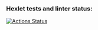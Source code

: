 ### Hexlet tests and linter status:
[![Actions Status](https://github.com/fedot-off/layout-designer-project-58/workflows/hexlet-check/badge.svg)](https://github.com/fedot-off/layout-designer-project-58/actions)